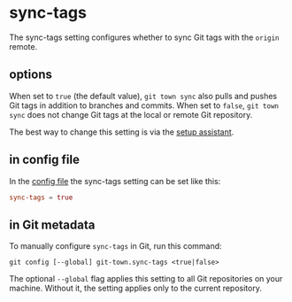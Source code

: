 # sync-tags

The sync-tags setting configures whether to sync Git tags with the `origin`
remote.

## options

When set to `true` (the default value), `git town sync` also pulls and pushes
Git tags in addition to branches and commits. When set to `false`,
`git town sync` does not change Git tags at the local or remote Git repository.

The best way to change this setting is via the
[setup assistant](../configuration.md).

## in config file

In the [config file](../configuration-file.md) the sync-tags setting can be set
like this:

```toml
sync-tags = true
```

## in Git metadata

To manually configure `sync-tags` in Git, run this command:

```
git config [--global] git-town.sync-tags <true|false>
```

The optional `--global` flag applies this setting to all Git repositories on
your machine. Without it, the setting applies only to the current repository.
